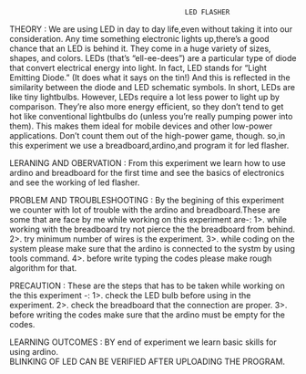                                                LED FLASHER
                                               
THEORY : We are using LED in day to day life,even without taking it into our consideration. Any time something
electronic lights up,there’s a good chance that an LED is behind it. They come in a huge variety
of sizes, shapes, and colors.
LEDs (that’s “ell-ee-dees”) are a particular type of diode that convert electrical energy into
light. In fact, LED stands for “Light Emitting Diode.” (It does what it says on the tin!) And this
is reflected in the similarity between the diode and LED schematic symbols.
In short, LEDs are like tiny lightbulbs. However, LEDs require a lot less power to light up by
comparison. They’re also more energy efficient, so they don’t tend to get hot like conventional
lightbulbs do (unless you’re really pumping power into them). This makes them ideal for
mobile devices and other low-power applications. Don’t count them out of the high-power
game, though.
so,in this experiment we use a breadboard,ardino,and program it for led flasher.

LERANING AND OBERVATION : From this experiment we learn how to use ardino and breadboard for the first
time and see the basics of electronics and see the working of led flasher.

PROBLEM AND TROUBLESHOOTING : By the begining of this experiment we counter with lot of trouble 
with the ardino and breadboard.These are some that are face by me while working on this experiment
are-:
 1>. while working with the breadboard try not pierce the the breadboard from behind.
 2>. try minimum number of wires is the experiment.
 3>. while coding on the system please make sure that the ardino is connected to the systm by using tools command.
 4>. before write typing the codes please make rough algorithm for that.
 
 PRECAUTION : These are the steps that has to be taken while working on the this experiment -:
               1>. check the LED bulb before using in the experiment.
               2>. check the breadboard that the connection are proper.
               3>. before writing the codes make sure that the ardino must be empty for the codes.
               
 LEARNING OUTCOMES : BY end of experiment we learn basic skills for using ardino.\
                      BLINKING OF LED CAN BE VERIFIED AFTER UPLOADING THE PROGRAM.

